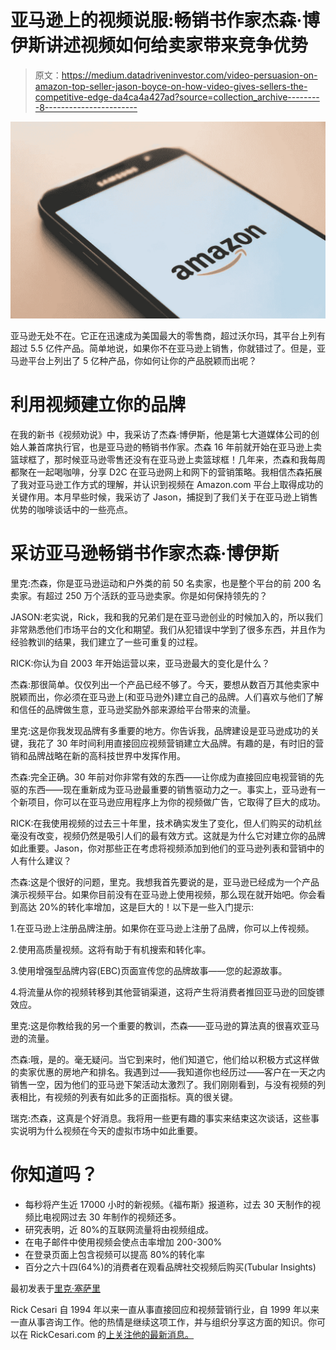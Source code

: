 # 亚马逊上的视频说服:畅销书作家杰森·博伊斯讲述视频如何给卖家带来竞争优势

> 原文：<https://medium.datadriveninvestor.com/video-persuasion-on-amazon-top-seller-jason-boyce-on-how-video-gives-sellers-the-competitive-edge-da4ca4a427ad?source=collection_archive---------8----------------------->

![](img/fdf6d38cb888e46685ae1dfef7015e8c.png)

亚马逊无处不在。它正在迅速成为美国最大的零售商，超过沃尔玛，其平台上列有超过 5.5 亿件产品。简单地说，如果你不在亚马逊上销售，你就错过了。但是，亚马逊平台上列出了 5 亿种产品，你如何让你的产品脱颖而出呢？

# 利用视频建立你的品牌

在我的新书《视频劝说》中，我采访了杰森·博伊斯，他是第七大道媒体公司的创始人兼首席执行官，也是亚马逊的畅销书作家。杰森 16 年前就开始在亚马逊上卖篮球框了，那时候亚马逊零售还没有在亚马逊上卖篮球框！几年来，杰森和我每周都聚在一起喝咖啡，分享 D2C 在亚马逊网上和网下的营销策略。我相信杰森拓展了我对亚马逊工作方式的理解，并认识到视频在 Amazon.com 平台上取得成功的关键作用。本月早些时候，我采访了 Jason，捕捉到了我们关于在亚马逊上销售优势的咖啡谈话中的一些亮点。

# 采访亚马逊畅销书作家杰森·博伊斯

里克:杰森，你是亚马逊运动和户外类的前 50 名卖家，也是整个平台的前 200 名卖家。有超过 250 万个活跃的亚马逊卖家。你是如何保持领先的？

JASON:老实说，Rick，我和我的兄弟们是在亚马逊创业的时候加入的，所以我们非常熟悉他们市场平台的文化和期望。我们从犯错误中学到了很多东西，并且作为经验教训的结果，我们建立了一些可重复的过程。

RICK:你认为自 2003 年开始运营以来，亚马逊最大的变化是什么？

杰森:那很简单。仅仅列出一个产品已经不够了。今天，要想从数百万其他卖家中脱颖而出，你必须在亚马逊上(和亚马逊外)建立自己的品牌。人们喜欢与他们了解和信任的品牌做生意，亚马逊奖励外部来源给平台带来的流量。

里克:这是你我发现品牌有多重要的地方。你告诉我，品牌建设是亚马逊成功的关键，我花了 30 年时间利用直接回应视频营销建立大品牌。有趣的是，有时旧的营销和品牌战略在新的高科技世界中发挥作用。

杰森:完全正确。30 年前对你非常有效的东西——让你成为直接回应电视营销的先驱的东西——现在重新成为亚马逊最重要的销售驱动力之一。事实上，亚马逊有一个新项目，你可以在亚马逊应用程序上为你的视频做广告，它取得了巨大的成功。

RICK:在我使用视频的过去三十年里，技术确实发生了变化，但人们购买的动机丝毫没有改变，视频仍然是吸引人们的最有效方式。这就是为什么它对建立你的品牌如此重要。Jason，你对那些正在考虑将视频添加到他们的亚马逊列表和营销中的人有什么建议？

杰森:这是个很好的问题，里克。我想我首先要说的是，亚马逊已经成为一个产品演示视频平台。如果你目前没有在亚马逊上使用视频，那么现在就开始吧。你会看到高达 20%的转化率增加，这是巨大的！以下是一些入门提示:

1.在亚马逊上注册品牌注册。如果你在亚马逊上注册了品牌，你可以上传视频。

2.使用高质量视频。这将有助于有机搜索和转化率。

3.使用增强型品牌内容(EBC)页面宣传您的品牌故事——您的起源故事。

4.将流量从你的视频转移到其他营销渠道，这将产生将消费者推回亚马逊的回旋镖效应。

里克:这是你教给我的另一个重要的教训，杰森——亚马逊的算法真的很喜欢亚马逊的流量。

杰森:哦，是的。毫无疑问。当它到来时，他们知道它，他们给以积极方式这样做的卖家优惠的房地产和排名。我遇到过——我知道你也经历过——客户在一天之内销售一空，因为他们的亚马逊下架活动太激烈了。我们刚刚看到，与没有视频的列表相比，有视频的列表有如此多的正面指标。真的很关键。

瑞克:杰森，这真是个好消息。我将用一些更有趣的事实来结束这次谈话，这些事实说明为什么视频在今天的虚拟市场中如此重要。

# 你知道吗？

*   每秒将产生近 17000 小时的新视频。《福布斯》报道称，过去 30 天制作的视频比电视网过去 30 年制作的视频还多。
*   研究表明，近 80%的互联网流量将由视频组成。
*   在电子邮件中使用视频会使点击率增加 200-300%
*   在登录页面上包含视频可以提高 80%的转化率
*   百分之六十四(64%)的消费者在观看品牌社交视频后购买(Tubular Insights)

最初发表于[里克·塞萨里](https://rickcesari.com/video-persuasion-on-amazon-top-seller-jason-boyce-on-how-video-gives-sellers-the-competitive-edge/)

Rick Cesari 自 1994 年以来一直从事直接回应和视频营销行业，自 1999 年以来一直从事咨询工作。他的热情是继续这项工作，并与组织分享这方面的知识。你可以在 RickCesari.com 的[上关注他的最新消息。](https://rickcesari.com/)